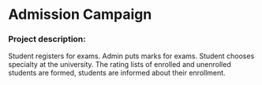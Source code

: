 # **Admission Campaign**
### Project description:
Student registers for exams. Admin puts marks for exams. Student chooses specialty at the university.
The rating lists of enrolled and unenrolled students are formed, students are informed about their enrollment.
